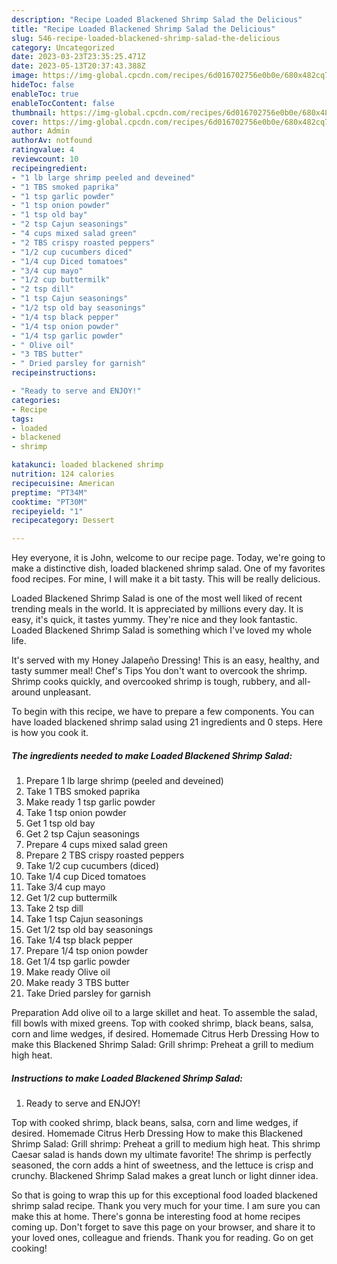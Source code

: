 ```yaml
---
description: "Recipe Loaded Blackened Shrimp Salad the Delicious"
title: "Recipe Loaded Blackened Shrimp Salad the Delicious"
slug: 546-recipe-loaded-blackened-shrimp-salad-the-delicious
category: Uncategorized
date: 2023-03-23T23:35:25.471Z
date: 2023-05-13T20:37:43.388Z
image: https://img-global.cpcdn.com/recipes/6d016702756e0b0e/680x482cq70/loaded-blackened-shrimp-salad-recipe-main-photo.jpg
hideToc: false
enableToc: true
enableTocContent: false
thumbnail: https://img-global.cpcdn.com/recipes/6d016702756e0b0e/680x482cq70/loaded-blackened-shrimp-salad-recipe-main-photo.jpg
cover: https://img-global.cpcdn.com/recipes/6d016702756e0b0e/680x482cq70/loaded-blackened-shrimp-salad-recipe-main-photo.jpg
author: Admin
authorAv: notfound
ratingvalue: 4
reviewcount: 10
recipeingredient:
- "1 lb large shrimp peeled and deveined"
- "1 TBS smoked paprika"
- "1 tsp garlic powder"
- "1 tsp onion powder"
- "1 tsp old bay"
- "2 tsp Cajun seasonings"
- "4 cups mixed salad green"
- "2 TBS crispy roasted peppers"
- "1/2 cup cucumbers diced"
- "1/4 cup Diced tomatoes"
- "3/4 cup mayo"
- "1/2 cup buttermilk"
- "2 tsp dill"
- "1 tsp Cajun seasonings"
- "1/2 tsp old bay seasonings"
- "1/4 tsp black pepper"
- "1/4 tsp onion powder"
- "1/4 tsp garlic powder"
- " Olive oil"
- "3 TBS butter"
- " Dried parsley for garnish"
recipeinstructions:

- "Ready to serve and ENJOY!"
categories:
- Recipe
tags:
- loaded
- blackened
- shrimp

katakunci: loaded blackened shrimp 
nutrition: 124 calories
recipecuisine: American
preptime: "PT34M"
cooktime: "PT30M"
recipeyield: "1"
recipecategory: Dessert

---
```



Hey everyone, it is John, welcome to our recipe page. Today, we're going to make a distinctive dish, loaded blackened shrimp salad. One of my favorites food recipes. For mine, I will make it a bit tasty. This will be really delicious.

Loaded Blackened Shrimp Salad is one of the most well liked of recent trending meals in the world. It is appreciated by millions every day. It is easy, it's quick, it tastes yummy. They're nice and they look fantastic. Loaded Blackened Shrimp Salad is something which I've loved my whole life.

It&#39;s served with my Honey Jalapeño Dressing! This is an easy, healthy, and tasty summer meal! Chef&#39;s Tips You don&#39;t want to overcook the shrimp. Shrimp cooks quickly, and overcooked shrimp is tough, rubbery, and all-around unpleasant.


To begin with this recipe, we have to prepare a few components. You can have loaded blackened shrimp salad using 21 ingredients and 0 steps. Here is how you cook it.

<!--inarticleads1-->

##### The ingredients needed to make Loaded Blackened Shrimp Salad:

1. Prepare 1 lb large shrimp (peeled and deveined)
1. Take 1 TBS smoked paprika
1. Make ready 1 tsp garlic powder
1. Take 1 tsp onion powder
1. Get 1 tsp old bay
1. Get 2 tsp Cajun seasonings
1. Prepare 4 cups mixed salad green
1. Prepare 2 TBS crispy roasted peppers
1. Take 1/2 cup cucumbers (diced)
1. Take 1/4 cup Diced tomatoes
1. Take 3/4 cup mayo
1. Get 1/2 cup buttermilk
1. Take 2 tsp dill
1. Take 1 tsp Cajun seasonings
1. Get 1/2 tsp old bay seasonings
1. Take 1/4 tsp black pepper
1. Prepare 1/4 tsp onion powder
1. Get 1/4 tsp garlic powder
1. Make ready  Olive oil
1. Make ready 3 TBS butter
1. Take  Dried parsley for garnish


Preparation Add olive oil to a large skillet and heat. To assemble the salad, fill bowls with mixed greens. Top with cooked shrimp, black beans, salsa, corn and lime wedges, if desired. Homemade Citrus Herb Dressing How to make this Blackened Shrimp Salad: Grill shrimp: Preheat a grill to medium high heat. 

<!--inarticleads2-->

##### Instructions to make Loaded Blackened Shrimp Salad:


1. Ready to serve and ENJOY!

Top with cooked shrimp, black beans, salsa, corn and lime wedges, if desired. Homemade Citrus Herb Dressing How to make this Blackened Shrimp Salad: Grill shrimp: Preheat a grill to medium high heat. This shrimp Caesar salad is hands down my ultimate favorite! The shrimp is perfectly seasoned, the corn adds a hint of sweetness, and the lettuce is crisp and crunchy. Blackened Shrimp Salad makes a great lunch or light dinner idea. 

So that is going to wrap this up for this exceptional food loaded blackened shrimp salad recipe. Thank you very much for your time. I am sure you can make this at home. There's gonna be interesting food at home recipes coming up. Don't forget to save this page on your browser, and share it to your loved ones, colleague and friends. Thank you for reading. Go on get cooking!
